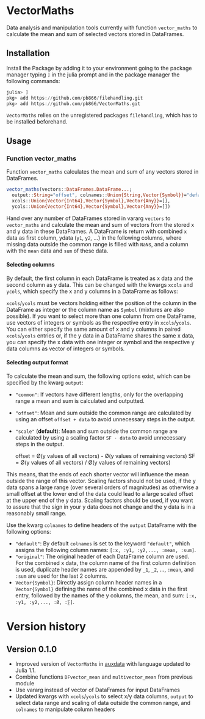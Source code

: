 VectorMaths
===========

Data analysis and manipulation tools currently with function `vector_maths` to
calculate the mean and sum of selected vectors stored in DataFrames.

Installation
------------

Install the Package by adding it to your environment going to the package
manager typing `]` in the julia prompt and in the package manager the following commands:

```julia
julia> ]
pkg> add https://github.com/pb866/filehandling.git
pkg> add https://github.com/pb866/VectorMaths.git
```

`VectorMaths` relies on the unregistered packages `filehandling`, which has to be
installed beforehand.


Usage
-----

### Function vector_maths
Function `vector_maths` calculates the mean and sum of any vectors stored in DataFrames.

```julia
vector_maths(vectors::DataFrames.DataFrame...;
  output::String="offset", colnames::Union{String,Vector{Symbol}}="default",
  xcols::Union{Vector{Int64},Vector{Symbol},Vector{Any}}=[],
  ycols::Union{Vector{Int64},Vector{Symbol},Vector{Any}}=[])
```

Hand over any number of DataFrames stored in vararg `vectors` to `vector_maths`
and calculate the mean and sum of vectors from the stored x and y data in these
DataFrames.
A DataFrame is return with combined `x` data as first column, ydata (`y1`, `y2`, ...)
in the following columns, where missing data outside the common range is filled
with `NaN`s, and a column with the `mean` data and `sum` of these data.


#### Selecting columns

By default, the first column in each DataFrame is treated as x data and the second
column as y data. This can be changed with the kwargs `xcols` and `ycols`, which
specify the x and y columns in a DataFrame as follows:

`xcols`/`ycols` must be vectors holding either the position of the column in the
DataFrame as integer or the column name as `Symbol` (mixtures are also possible).
If you want to select more than one column from one DataFrame, use vectors of
integers or symbols as the respective entry in `xcols`/`ycols`. You can either
specify the same amount of x and y columns in paired `xcols`/`ycols` entries or,
if the y data in a DataFrame shares the same x data, you can specify the x data
with one integer or symbol and the respective y data columns as vector of integers
or symbols.


#### Selecting output format

To calculate the mean and sum, the following options exist, which can be specified
by the kwarg `output`:
- `"common"`: If vectors have different lengths, only for the overlapping range
a mean and sum is calculated and outputted.
- `"offset"`: Mean and sum outside the common range are calculated by using an offset
`offset + data` to avoid unnecessary steps in the output.
- `"scale"` (**default**): Mean and sum outside the common range are calculated
by using a scaling factor `SF · data` to avoid unnecessary steps in the output.

    offset = Ø(y values of all vectors) - Ø(y values of remaining vectors)
    SF = Ø(y values of all vectors) / Ø(y values of remaining vectors)

This means, that the ends of each shorter vector will influence the mean outside
the range of this vector. Scaling factors should not be used, if the y data spans
a large range (over several orders of magnitudes) as otherwise a small offset at
the lower end of the data could lead to a large scaled offset at the upper end of
the y data. Scaling factors should be used, if you want to assure that the sign
in your y data does not change and the y data is in a reasonably small range.

Use the kwarg `colnames` to define headers of the `output` DataFrame with the
following options:
- `"default"`: By default `colnames` is set to the keyword `"default"`, which assigns
the following column names: `[:x, :y1, :y2,..., :mean, :sum]`.
- `"original"`: The original header of each DataFrame column are used. For the combined
x data, the column name of the first column definition is used, duplicate header
names are appended by `_1`, `_2`, ..., `:mean`, and `:sum` are used for the last
2 columns.
- `Vector{Symbol}`: Directly assign column header names in a `Vector{Symbol}` defining
the name of the combined x data in the first entry, followed by the names of the
y columns, the mean, and sum: `[:x, :y1, :y2,..., :Ø, :∑]`.


Version history
===============

Version 0.1.0
-------------
- Improved version of `VectorMaths` in [auxdata](https://github.com/pb866/auxdata.git) with language updated to Julia 1.1.
- Combine functions `DFvector_mean` and `multivector_mean` from previous module
- Use vararg instead of vector of DataFrames for input DataFrames
- Updated kwargs with `xcols`/`ycols` to select x/y data columns, `output` to select data range and scaling of data outside the common range, and `colnames` to manipulate column headers
